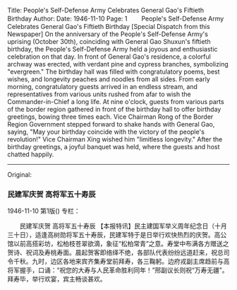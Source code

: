 Title: People's Self-Defense Army Celebrates General Gao's Fiftieth Birthday
Author:
Date: 1946-11-10
Page: 1
　　People's Self-Defense Army Celebrates
    General Gao's Fiftieth Birthday
    [Special Dispatch from this Newspaper] On the anniversary of the People's Self-Defense Army's uprising (October 30th), coinciding with General Gao Shuxun's fiftieth birthday, the People's Self-Defense Army held a joyous and enthusiastic celebration on that day. In front of General Gao's residence, a colorful archway was erected, with verdant pine and cypress branches, symbolizing "evergreen." The birthday hall was filled with congratulatory poems, best wishes, and longevity peaches and noodles from all sides. From early morning, congratulatory guests arrived in an endless stream, and representatives from various units rushed from afar to wish the Commander-in-Chief a long life. At nine o'clock, guests from various parts of the border region gathered in front of the birthday hall to offer birthday greetings, bowing three times each. Vice Chairman Rong of the Border Region Government stepped forward to shake hands with General Gao, saying, "May your birthday coincide with the victory of the people's revolution!" Vice Chairman Xing wished him "limitless longevity." After the birthday greetings, a joyful banquet was held, where the guests and host chatted happily.



<hr /> 

Original: 


### 民建军庆贺  高将军五十寿辰

1946-11-10
第1版()
专栏：

　　民建军庆贺
    高将军五十寿辰
    【本报特讯】民主建国军举义周年纪念日（十月三十日），适逢高树勋将军五十寿辰，民建军特于是日举行欢快热烈的庆贺。高公馆以前高搭彩坊，松柏枝苍翠欲滴，象征“松柏常青”之意。寿堂中布满各方赠送之贺诗、祝词及寿桃寿面。晨起贺客即络绎不绝，各部队代表纷纷远道赶来，祝总司令千秋。九时，边区各地来宾齐集寿堂前拜寿，各三鞠躬。边府戎副主席趋前与高将军握手，口诵：“祝您的大寿与人民革命胜利同年！”邢副议长则祝“万寿无疆”。拜寿毕，举行欢宴，宾主畅谈甚欢。
